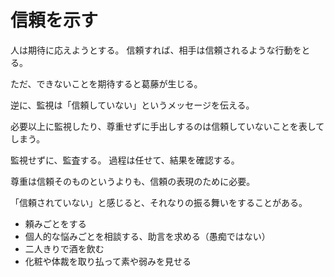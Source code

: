 # 信頼を示す

人は期待に応えようとする。
信頼すれば、相手は信頼されるような行動をとる。

ただ、できないことを期待すると葛藤が生じる。

逆に、監視は「信頼していない」というメッセージを伝える。

必要以上に監視したり、尊重せずに手出しするのは信頼していないことを表してしまう。

監視せずに、監査する。
過程は任せて、結果を確認する。

尊重は信頼そのものというよりも、信頼の表現のために必要。

「信頼されていない」と感じると、それなりの振る舞いをすることがある。

- 頼みごとをする
- 個人的な悩みごとを相談する、助言を求める（愚痴ではない）
- 二人きりで酒を飲む
- 化粧や体裁を取り払って素や弱みを見せる
